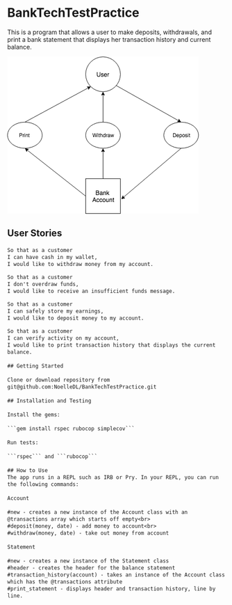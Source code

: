 # BankTechTestPractice

This is a program that allows a user to make deposits, withdrawals, and print a bank statement that displays her transaction history and current balance.

![Domain Model](Untitled%20Diagram.png)

## User Stories

```
So that as a customer
I can have cash in my wallet,
I would like to withdraw money from my account.
```
```
So that as a customer
I don't overdraw funds,
I would like to receive an insufficient funds message.
```
```
So that as a customer
I can safely store my earnings,
I would like to deposit money to my account.
```
```
So that as a customer
I can verify activity on my account,
I would like to print transaction history that displays the current balance.

## Getting Started

Clone or download repository from git@github.com:NoelleDL/BankTechTestPractice.git

## Installation and Testing

Install the gems: 

```gem install rspec rubocop simplecov```

Run tests:

```rspec``` and ```rubocop```

## How to Use
The app runs in a REPL such as IRB or Pry. In your REPL, you can run the following commands:

Account

#new - creates a new instance of the Account class with an @transactions array which starts off empty<br>
#deposit(money, date) - add money to account<br>
#withdraw(money, date) - take out money from account

Statement

#new - creates a new instance of the Statement class
#header - creates the header for the balance statement
#transaction_history(account) - takes an instance of the Account class which has the @transactions attribute
#print_statement - displays header and transaction history, line by line.


